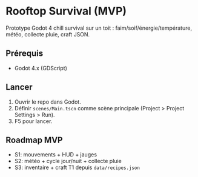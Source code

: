 # Rooftop Survival (MVP)
Prototype Godot 4 chill survival sur un toit : faim/soif/énergie/température, météo, collecte pluie, craft JSON.

## Prérequis
- Godot 4.x (GDScript)

## Lancer
1. Ouvrir le repo dans Godot.
2. Définir `scenes/Main.tscn` comme scène principale (Project > Project Settings > Run).
3. F5 pour lancer.

## Roadmap MVP
- S1: mouvements + HUD + jauges
- S2: météo + cycle jour/nuit + collecte pluie
- S3: inventaire + craft T1 depuis `data/recipes.json`
